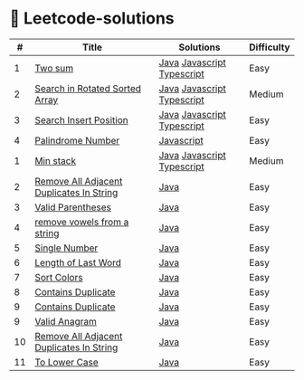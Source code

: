 # 🚀 Leetcode-solutions



| # | Title | Solutions | Difficulty |
|---|-------|----------|------------|
| 1 | [Two sum ](https://leetcode.com/problems/two-sum/)| [Java](./codes/Java/Leetcodes/src/main/TwoSum.java)  [Javascript](./codes/Javascript/Leetcodes/src/TwoSum.js)    [Typescript](./codes/Typescript/Leetcodes/src/TwoSum.ts)| Easy |
| 2 | [Search in Rotated Sorted Array](https://leetcode.com/problems/search-in-rotated-sorted-array/) | [Java](./codes/Java/Leetcodes/src/main/Search%20in%20Rotated%20Sorted%20Array.java)  [Javascript](./codes/Javascript/Leetcodes/src/Search%20in%20Rotated%20Sorted%20Array.js)  [Typescript](./codes/Typescript/Leetcodes/src/Search%20in%20Rotated%20Sorted%20Array.ts) | Medium |
| 3 | [Search Insert Position](https://leetcode.com/problems/search-insert-position/) | [Java](./codes/Java/Leetcodes/src/main/Search%20Insert%20Position.java)  [Javascript](./codes/Javascript/Leetcodes/src/Search%20Insert%20Position.js)  [Typescript](./codes/Typescript/Leetcodes/src/Search%20Insert%20Position.ts)| Easy |
| 4 | [Palindrome Number](https://leetcode.com/problems/palindrome-number/description/) | [Javascript](./codes/Javascript/Leetcodes/src/Palindrome%20Number.js)| Easy | 
| 1 | [Min stack ](https://leetcode.com/problems/min-stack/)| [Java](./codes/Java/Leetcodes/src/main/Min%20Stack.java)  [Javascript](./codes/Javascript/Leetcodes/src/Min%20Stack.js)  [Typescript](./codes/Typescript/Leetcodes/src/Min%20stack.ts)| Medium | 
| 2 | [Remove All Adjacent Duplicates In String](https://leetcode.com/problems/remove-all-adjacent-duplicates-in-string/description/)| [Java](./codes/Java/Leetcodes/src/main/Remove%20All%20Adjacent%20Duplicates%20In%20String.java) | Easy |
| 3 | [Valid Parentheses](https://leetcode.com/problems/valid-parentheses/description/)| [Java](./codes/Java/Leetcodes/src/main/Valid%20Parentheses.java) | Easy | 
| 4 | [remove vowels from a string](https://leetcode.com/problems/remove-vowels-from-a-string/)| [Java](./codes/Java/Leetcodes/src/main/Remove%20All%20Adjacent%20Duplicates%20In%20String.java) | Easy | 
| 5 | [Single Number](https://leetcode.com/problems/single-number/submissions/879923589/)| [Java](./codes/Java/Leetcodes/src/main/Single%20Number.java) | Easy |
| 6 | [Length of Last Word](https://leetcode.com/problems/length-of-last-word/)| [Java](./codes/Java/Leetcodes/src/main/Length%20of%20Last%20Word.java) | Easy |
| 7 | [Sort Colors](https://leetcode.com/problems/sort-colors/)| [Java](./codes/Java/Leetcodes/src/main/sort%20colors.java) | Easy |
| 8 | [ Contains Duplicate](https://leetcode.com/problems/contains-duplicate/)| [Java](./codes/Java/Leetcodes/src/main/Contains%20Duplicate.java) | Easy |
| 9 | [ Contains Duplicate](https://leetcode.com/problems/contains-duplicate/)| [Java](./codes/Java/Leetcodes/src/main/Contains%20Duplicate.java) | Easy |
| 9 | [ Valid Anagram](https://leetcode.com/problems/valid-anagram/)| [Java](./codes/Java/Leetcodes/src/main/valid-anagram.java) | Easy |
| 10 | [ Remove All Adjacent Duplicates In String](https://leetcode.com/problems/remove-all-adjacent-duplicates-in-string/)| [Java](./codes/Java/Leetcodes/src/main/Remove%20All%20Adjacent%20Duplicates%20In%20String.java) | Easy |
| 11 | [ To Lower Case ](https://leetcode.com/problems/to-lower-case/)| [Java](./codes/Java/Leetcodes/src/main/To%20Lower%20Case.java) | Easy |






